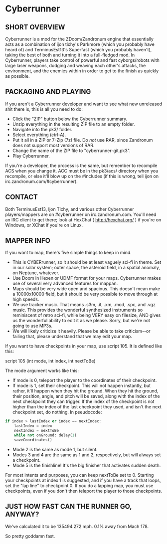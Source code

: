 # Cyberrunner

## SHORT OVERVIEW
Cyberrunner is a mod for the ZDoom/Zandronum engine that essentially acts as a combination of ijon tichy's Parkmore (which you probably have heard of) and TerminusEst13's Superfast (which you probably haven't), taking the best of both and turning it into a full-fledged mod. In Cyberrunner, players take control of powerful and fast cyborgs/robots with large laser weapons, dodging and weaving each other's attacks, the environment, and the enemies within in order to get to the finish as quickly as possible.

## PACKAGING AND PLAYING
If you aren't a Cyberrunner developer and want to see what new unreleased shit there is, this is all you need to do:

 - Click the "ZIP" button below the Cyberrunner summary.
 - Unzip everything in the resulting ZIP file to an empty folder.
 - Navigate into the pk3/ folder.
 - Select everything (ctrl-A).
 - Put it all in a ZIP or 7-Zip (7z) file. Do *not* use RAR, since Zandronum does not support most versions of RAR.
 - Change the name of the ZIP file to "cyberrunner-git.pk3".
 - Play Cyberrunner.

If you're a developer, the process is the same, but remember to recompile ACS when you change it. ACC must be in the pk3/acs/ directory when you recompile, or else it'll blow up on the #includes (if this is wrong, tell ijon on irc.zandronum.com/#cyberrunner).

## CONTACT
Both TerminusEst13, Ijon Tichy, and various other Cyberrunner players/mappers are on #cyberrunner on irc.zandronum.com. You'll need an IRC client to get there; look at HexChat ( http://hexchat.org/ ) if you're on Windows, or XChat if you're on Linux.


## MAPPER INFO
If you want to map, there's five simple things to keep in mind.

- This is CYBERrunner, so it should be at least vaguely sci-fi in theme. Set in our solar system; outer space, the asteroid field, in a spatial anomaly, on Neptune, whatever.
- Use Doom in Hexen or UDMF format for your maps. Cyberrunner makes use of several very advanced features for mappan.
- Maps should be very wide open and spacious. This doesn't mean make a 10000x10000 field, but it should be very possible to move through at high speeds.
- We use tracker music. That means .s3m, .it, .xm, .mod, .spc, and .vgz music. This provides the wonderful synthesized instruments so reminiscent of retro sci-fi, while being VERY easy on filesize, AND gives us the wonderful ability to edit it as we please. Sorry, but we're not going to use MP3s.
- We will likely criticize it heavily. Please be able to take criticism--or failing that, please understand that we may edit your map.

If you want to have checkpoints in your map, use script 105. It is defined like this:

  script 105 (int mode, int index, int nextToBe)

The mode argument works like this:
 - If mode is 0, teleport the player to the coordinates of their checkpoint.
 - If mode is 1, set their checkpoint. This will not happen instantly, but rather, it'll happen when they hit the ground. When they hit the ground, their position, angle, and pitch will be saved, along with the index of the next checkpoint they can trigger. If the index of the checkpoint is not higher than the index of the last checkpoint they used, and isn't the next checkpoint set, do nothing. In pseudocode:

```python
if index > lastIndex or index == nextIndex:
    lastIndex = index
    nextIndex = nextToBe
    while not onGround: delay(1)
    saveCoordinates()
```

 - Mode 2 is the same as mode 1, but silent.
 - Modes 3 and 4 are the same as 1 and 2, respectively, but will always set a checkpoint.
 - Mode 5 is the finishline! It's the big finisher that activates sudden death.

For most intents and purposes, you can keep nextToBe set to 0. Starting your checkpoints at index 1 is suggested, and if you have a track that loops, set the "lap line" to checkpoint 0. If you do a lapping map, you must use checkpoints, even if you don't then teleport the player to those checkpoints.


## JUST HOW FAST CAN THE RUNNER GO, ANYWAY?

We've calculated it to be 135494.272 mph. 0.1% away from Mach 178.

So pretty goddamn fast.
